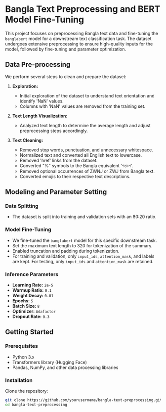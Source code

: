 # Bangla Text Preprocessing and BERT Model Fine-Tuning

This project focuses on preprocessing Bangla text data and fine-tuning the `banglabert` model for a downstream text classification task. The dataset undergoes extensive preprocessing to ensure high-quality inputs for the model, followed by fine-tuning and parameter optimization.

## Data Pre-processing

We perform several steps to clean and prepare the dataset:

1. **Exploration:**
   - Initial exploration of the dataset to understand text orientation and identify 'NaN' values.
   - Columns with 'NaN' values are removed from the training set.

2. **Text Length Visualization:**
   - Analyzed text length to determine the average length and adjust preprocessing steps accordingly.

3. **Text Cleaning:**
   - Removed stop words, punctuation, and unnecessary whitespace.
   - Normalized text and converted all English text to lowercase.
   - Removed 'href' links from the dataset.
   - Converted "%" symbols to the Bangla equivalent 'শতাংশ'.
   - Removed optional occurrences of ZWNJ or ZWJ from Bangla text.
   - Converted emojis to their respective text descriptions.

## Modeling and Parameter Setting

### Data Splitting
- The dataset is split into training and validation sets with an 80:20 ratio.

### Model Fine-Tuning
- We fine-tuned the `banglabert` model for this specific downstream task.
- Set the maximum text length to 320 for tokenization of the summary.
- Enabled truncation and padding during tokenization.
- For training and validation, only `input_ids`, `attention_mask`, and labels are kept. For testing, only `input_ids` and `attention_mask` are retained.

### Inference Parameters
- **Learning Rate:** `2e-5`
- **Warmup Ratio:** `0.1`
- **Weight Decay:** `0.01`
- **Epochs:** `5`
- **Batch Size:** `8`
- **Optimizer:** `Adafactor`
- **Dropout Rate:** `0.3`

## Getting Started

### Prerequisites
- Python 3.x
- Transformers library (Hugging Face)
- Pandas, NumPy, and other data processing libraries

### Installation
Clone the repository:
```bash
git clone https://github.com/yourusername/bangla-text-preprocessing.git
cd bangla-text-preprocessing
